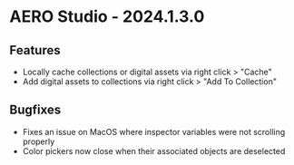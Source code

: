 # AERO Studio - 2024.1.3.0

## Features

- Locally cache collections or digital assets via right click > "Cache"
- Add digital assets to collections via right click > "Add To Collection"

## Bugfixes

- Fixes an issue on MacOS where inspector variables were not scrolling properly
- Color pickers now close when their associated objects are deselected